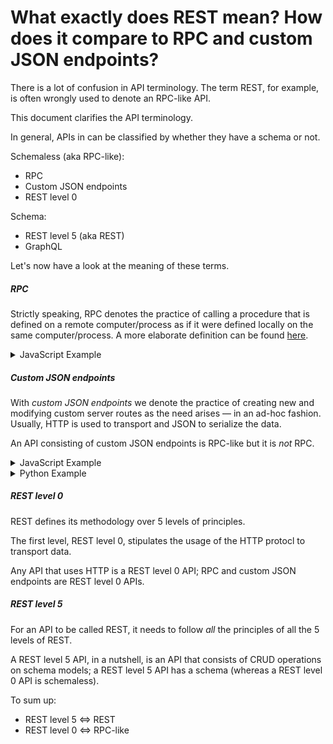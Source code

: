 # What exactly does REST mean? How does it compare to RPC and custom JSON endpoints?

There is a lot of confusion in API terminology.
The term REST, for example, is often wrongly used to denote an RPC-like API.

This document clarifies the API terminology.

In general,
APIs in can be classified by whether they have a schema or not.

Schemaless (aka RPC-like):
- RPC
- Custom JSON endpoints
- REST level 0

Schema:
- REST level 5 (aka REST)
- GraphQL

Let's now have a look at the meaning of these terms.


##### RPC

Strictly speaking, RPC denotes the practice of calling a procedure that is defined on a remote computer/process
as if it were defined locally on the same computer/process.
A more elaborate definition can be found [here](/docs/what-is-rpc.md#what-is-rpc).

<details>
<summary>
JavaScript Example
</summary>

~~~js
// Node.js server

const {endpoints} = require('wildcard-api');

// We define a function (aka procedure) `hello` on a Node.js server.
endpoints.hello = function(name) {
  return {message: 'Welcome '+name};
};
~~~

~~~js
// Browser

import {endpoints} from 'wildcard-api/client';

(async () => {
  // We call the procedure `hello` remotely from the browser — we do *r*emote *p*rocedure *c*all (RPC)
  const {message} = await endpoints.hello('Elisabeth');
  console.log(message); // Prints `Welcome Elisabeth`
})();
~~~
</details>


##### Custom JSON endpoints

With *custom JSON endpoints* we denote the practice of creating new and modifying custom server routes as the need arises &mdash; in an ad-hoc fashion.
Usually, HTTP is used to transport and JSON to serialize the data.

An API consisting of custom JSON endpoints is RPC-like but it is *not* RPC.

<details>
<summary>
JavaScript Example
</summary>

~~~js
// RPC-like API with Node.js and Express

const express = require('express');
const Todo = require('./path/to/your/data/model/Todo');
const AuthMiddleware = require('./path/to/your/auth/code');

const app = express();
app.use(AuthMiddleware);

// RPC-like API: we don't create CRUD endpoints, instead we
// create endpoints as the need arises — in an ad-hoc fashion.
// Similarly to what we would do with RPC.

app.get('/get-todo-items', function (req, res) {
  res.send({test: 'bla'})
});

app.get('/create-todo-item/:text', function (req, res) {
  const {user} = req;
  const {text} = req.params;
  const newTodo = new Todo({text, authorId: user.id});
  await newTodo.save();
  return newTodo;
});

app.listen(3000, () => {console.log('Server is running.')});
~~~
</details>

<details>
<summary>
Python Example
</summary>

~~~python
# RPC-like API with Python and FastAPI

from fastapi import FastAPI
from .database import db, models
from .auth import AuthMiddleware

app = FastAPI()
app.add_middleware(AuthMiddleware)

# RPC-like API: we don't create CRUD endpoints, instead we
# create endpoints as the need arises — in an ad-hoc fashion.
# Similarly to what we would do with RPC.

@app.get("/get-todo-items")
def get_todo_items(user_id):
		todos = db.query(models.Todo).all()
    return todos

@app.post("/create-todo-item/{text}")
def create_todo_item(text, user_id):
    db_item = models.Item(text=text, author_id=user_id)
    db.add(db_item)
    db.commit()
    db.refresh(db_item)
    return db_item
~~~
</details>


##### REST level 0

REST defines its methodology over 5 levels of principles.

The first level, REST level 0, stipulates the usage of the HTTP protocl to transport data.

Any API that uses HTTP is a REST level 0 API;
RPC and custom JSON endpoints are REST level 0 APIs.


##### REST level 5

For an API to be called REST, it needs to follow *all* the principles of all the 5 levels of REST.

A REST level 5 API, in a nutshell, is an API that consists of CRUD operations on schema models;
a REST level 5 API has a schema (whereas a REST level 0 API is schemaless).

To sum up:
- REST level 5 ⇔ REST
- REST level 0 ⇔ RPC-like


